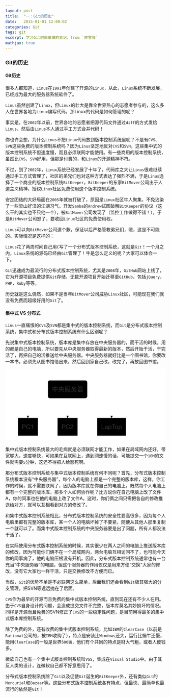 ```yaml
---
layout: post
title:  "一：Git的历史"
date:   2015-01-01 12:00:02
categories: Git
tags: git
excerpt: 学习Git时简单做的笔记，from `廖雪峰`
mathjax: true
---
```


### Git的历史

#### Git历史

很多人都知道，`Linus`在`1991`年创建了开源的`Linux`，从此，`Linux`系统不断发展，已经成为最大的服务器系统软件了。

`Linus`虽然创建了`Linux`，但`Linux`的壮大是靠全世界热心的志愿者参与的，这么多人在世界各地为`Linux`编写代码，那Linux的代码是如何管理的呢？

事实是，在`2002`年以前，世界各地的志愿者把源代码文件通过`diff`的方式发给`Linus`，然后由`Linus`本人通过手工方式合并代码！

你也许会想，为什么`Linus`不把`Linux`代码放到版本控制系统里呢？不是有`CVS`、`SVN`这些免费的版本控制系统吗？因为`Linus`坚定地反对`CVS`和`SVN`，这些集中式的版本控制系统不但速度慢，而且必须联网才能使用。有一些商用的版本控制系统，虽然比`CVS`、`SVN`好用，但那是付费的，和`Linux`的开源精神不符。

不过，到了`2002`年，`Linux`系统已经发展了十年了，代码库之大让`Linus`很难继续通过手工方式管理了，社区的弟兄们也对这种方式表达了强烈不满，于是`Linus`选择了一个商业的版本控制系统`BitKeeper`，`BitKeeper`的东家`BitMover`公司出于人道主义精神，授权`Linux`社区免费使用这个版本控制系统。

安定团结的大好局面在`2005`年就被打破了，原因是`Linux`社区牛人聚集，不免沾染了一些梁山好汉的江湖习气。开发`Samba`的`Andrew`试图破解`BitKeeper`的协议（这么干的其实也不只他一个），被`BitMover`公司发现了（监控工作做得不错！），于是`BitMover`公司怒了，要收回`Linux`社区的免费使用权。

`Linus`可以向`BitMover`公司道个歉，保证以后严格管教弟兄们，嗯，这是不可能的。实际情况是这样的：

`Linus`花了两周时间自己用`C`写了一个分布式版本控制系统，这就是`Git`！一个月之内，`Linux`系统的源码已经由`Git`管理了！牛是怎么定义的呢？大家可以体会一下。

`Git`迅速成为最流行的分布式版本控制系统，尤其是`2008`年，`GitHub`网站上线了，它为开源项目免费提供`Git`存储，无数开源项目开始迁移至`GitHub`，包括`jQuery`，`PHP`，`Ruby`等等。

历史就是这么偶然，如果不是当年`BitMover`公司威胁`Linux`社区，可能现在我们就没有免费而超级好用的`Git`了。


#### 集中式 VS 分布式

`Linus`一直痛恨的`CVS`及`SVN`都是集中式的版本控制系统，而`Git`是分布式版本控制系统，集中式和分布式版本控制系统有什么区别呢？

先说集中式版本控制系统，版本库是集中存放在中央服务器的，而干活的时候，用的都是自己的电脑，所以要先从中央服务器取得最新的版本，然后开始干活，干完活了，再把自己的活推送给中央服务器。中央服务器就好比是一个图书馆，你要改一本书，必须先从图书馆借出来，然后回到家自己改，改完了，再放回图书馆。

![git01](/images/git/git01.png)

集中式版本控制系统最大的毛病就是必须联网才能工作，如果在局域网内还好，带宽够大，速度够快，可如果在互联网上，遇到网速慢的话，可能提交一个`10M`的文件就需要`5`分钟，这还不得把人给憋死啊。

那分布式版本控制系统与集中式版本控制系统有何不同呢？首先，分布式版本控制系统根本没有“中央服务器”，每个人的电脑上都是一个完整的版本库，这样，你工作的时候，就不需要联网了，因为版本库就在你自己的电脑上。既然每个人电脑上都有一个完整的版本库，那多个人如何协作呢？比方说你在自己电脑上改了文件A，你的同事也在他的电脑上改了文件A，这时，你们俩之间只需把各自的修改推送给对方，就可以互相看到对方的修改了。

和集中式版本控制系统相比，分布式版本控制系统的安全性要高很多，因为每个人电脑里都有完整的版本库，某一个人的电脑坏掉了不要紧，随便从其他人那里复制一个就可以了。而集中式版本控制系统的中央服务器要是出了问题，所有人都没法干活了。

在实际使用分布式版本控制系统的时候，其实很少在两人之间的电脑上推送版本库的修改，因为可能你们俩不在一个局域网内，两台电脑互相访问不了，也可能今天你的同事病了，他的电脑压根没有开机。因此，分布式版本控制系统通常也有一台充当“中央服务器”的电脑，但这个服务器的作用仅仅是用来方便“交换”大家的修改，没有它大家也一样干活，只是交换修改不方便而已。

当然，`Git`的优势不单是不必联网这么简单，后面我们还会看到`Git`极其强大的分支管理，把SVN等远远抛在了后面。

`CVS`作为最早的开源而且免费的集中式版本控制系统，直到现在还有不少人在用。由于`CVS`自身设计的问题，会造成提交文件不完整，版本库莫名其妙损坏的情况。同样是开源而且免费的SVN修正了`CVS`的一些稳定性问题，是目前用得最多的集中式版本库控制系统。

除了免费的外，还有收费的集中式版本控制系统，比如`IBM`的`ClearCase`（以前是`Rational`公司的，被`IBM`收购了），特点是安装比`Windows`还大，运行比蜗牛还慢，能用`ClearCase`的一般是世界`500强`，他们有个共同的特点是财大气粗，或者人傻钱多。

微软自己也有一个集中式版本控制系统叫`VSS`，集成在`Visual Studio`中。由于其反人类的设计，连微软自己都不好意思用了。

分布式版本控制系统除了`Git`以及促使`Git`诞生的`BitKeeper`外，还有类似`Git`的`Mercurial`和`Bazaar`等。这些分布式版本控制系统各有特点，但最快、最简单也最流行的依然是`Git`！
